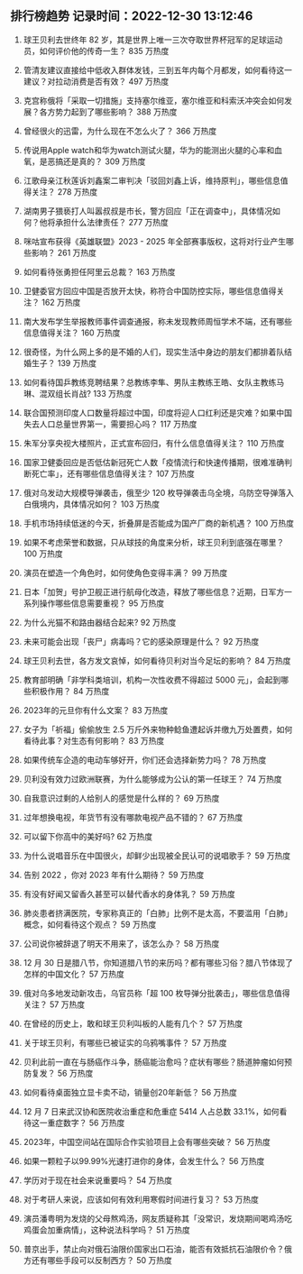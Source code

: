 
## 排行榜趋势 记录时间：2022-12-30 13:12:46
  
  1. 球王贝利去世终年 82 岁，其是世界上唯一三次夺取世界杯冠军的足球运动员，如何评价他的传奇一生？ 835 万热度
    
  2. 管清友建议直接给中低收入群体发钱，三到五年内每个月都发，如何看待这一建议？对拉动消费是否有效？ 497 万热度
    
  3. 克宫称俄将「采取一切措施」支持塞尔维亚，塞尔维亚和科索沃冲突会如何发展？各方势力起到了哪些影响？ 388 万热度
    
  4. 曾经很火的迅雷，为什么现在不怎么火了？ 366 万热度
    
  5. 传说用Apple watch和华为watch测试火腿，华为的能测出火腿的心率和血氧，是恶搞还是真的？ 309 万热度
    
  6. 江歌母亲江秋莲诉刘鑫案二审判决「驳回刘鑫上诉，维持原判」，哪些信息值得关注？ 278 万热度
    
  7. 湖南男子猥亵打人叫嚣叔叔是市长，警方回应「正在调查中」，具体情况如何？他将承担什么法律责任？ 277 万热度
    
  8. 咪咕宣布获得《英雄联盟》2023 - 2025 年全部赛事版权，这将对行业产生哪些影响？ 261 万热度
    
  9. 如何看待张勇担任阿里云总裁？ 163 万热度
    
  10. 卫健委官方回应中国是否放开太快，称符合中国防控实际，哪些信息值得关注？ 162 万热度
    
  11. 南大发布学生举报教师事件调查通报，称未发现教师周恒学术不端，还有哪些信息值得关注？ 160 万热度
    
  12. 很奇怪，为什么网上多的是不婚的人们，现实生活中身边的朋友们都排着队结婚生子？ 139 万热度
    
  13. 如何看待国乒教练竞聘结果？总教练李隼、男队主教练王皓、女队主教练马琳、混双组长肖战? 133 万热度
    
  14. 联合国预测印度人口数量将超过中国，印度将迎人口红利还是灾难？如果中国失去人口总量世界第一，需要担心吗？ 117 万热度
    
  15. 朱军分享央视大楼照片，正式宣布回归，有什么信息值得关注？ 110 万热度
    
  16. 国家卫健委回应是否低估新冠死亡人数「疫情流行和快速传播期，很难准确判断死亡率」，还有哪些信息值得关注？ 107 万热度
    
  17. 俄对乌发动大规模导弹袭击，俄至少 120 枚导弹袭击乌全境，乌防空导弹落入白俄境内，具体情况如何？ 103 万热度
    
  18. 手机市场持续低迷的今天，折叠屏是否能成为国产厂商的新机遇？ 100 万热度
    
  19. 如果不考虑荣誉和数据，只从球技的角度来分析，球王贝利到底强在哪里？ 100 万热度
    
  20. 演员在塑造一个角色时，如何使角色变得丰满？ 99 万热度
    
  21. 日本「加贺」号护卫舰正进行航母化改造，释放了哪些信息？近期，日军方一系列操作哪些信息需要重视？ 95 万热度
    
  22. 为什么光猫不和路由器结合起来? 92 万热度
    
  23. 未来可能会出现「丧尸」病毒吗？它的感染原理是什么？ 92 万热度
    
  24. 球王贝利去世，各方发文哀悼，如何看待贝利对当今足坛的影响？ 84 万热度
    
  25. 教育部明确「非学科类培训，机构一次性收费不得超过 5000 元」，会起到哪些积极作用？ 84 万热度
    
  26. 2023年的元旦你有什么文案？ 83 万热度
    
  27. 女子为「祈福」偷偷放生 2.5 万斤外来物种鲶鱼遭起诉并缴九万处置费，如何看待此事？对生态有何影响？ 83 万热度
    
  28. 如果传统车企造的电动车够好开，你们还会选择新势力吗？ 78 万热度
    
  29. 贝利没有效力过欧洲联赛，为什么能够成为公认的第一任球王？ 74 万热度
    
  30. 自我意识过剩的人给别人的感觉是什么样的？ 69 万热度
    
  31. 过年想换电视，年货节有没有哪款电视产品不错的？ 67 万热度
    
  32. 可以留下你高中的美好吗? 62 万热度
    
  33. 为什么说唱音乐在中国很火，却鲜少出现被全民认可的说唱歌手？ 59 万热度
    
  34. 告别 2022 ，你对 2023 年有什么期待？ 59 万热度
    
  35. 有没有好闻又留香久甚至可以替代香水的身体乳？ 59 万热度
    
  36. 肺炎患者挤满医院，专家称真正的「白肺」比例不是太高，不要滥用「白肺」概念，如何看待这个观点？ 59 万热度
    
  37. 公司说你被辞退了明天不用来了，该怎么办？ 58 万热度
    
  38. 12 月 30 日是腊八节，你知道腊八节的来历吗？都有哪些习俗？腊八节体现了怎样的中国文化？ 57 万热度
    
  39. 俄对乌多地发动新攻击，乌官员称「超 100 枚导弹分批袭击」，哪些信息值得关注？ 57 万热度
    
  40. 在曾经的历史上，敢和球王贝利叫板的人能有几个？ 57 万热度
    
  41. 关于球王贝利，有哪些已被证实的乌鸦嘴事件？ 57 万热度
    
  42. 贝利此前一直在与肠癌作斗争，肠癌能治愈吗？症状有哪些？肠道肿瘤如何预防复发？ 56 万热度
    
  43. 如何看待桌面独立显卡卖不动，销量创20年新低？ 56 万热度
    
  44. 12 月 7 日来武汉协和医院收治重症和危重症 5414 人占总数 33.1%，如何看待这一重症数字？ 56 万热度
    
  45. 2023年，中国空间站在国际合作实验项目上会有哪些突破？ 56 万热度
    
  46. 如果一颗粒子以99.99%光速打进你的身体，会发生什么？ 56 万热度
    
  47. 学历对于现在社会来说重要吗？ 54 万热度
    
  48. 对于考研人来说，应该如何有效利用寒假时间进行复习？ 53 万热度
    
  49. 演员潘粤明为发烧的父母熬鸡汤，网友质疑称其「没常识，发烧期间喝鸡汤吃鸡蛋会加重病情」，这种说法科学吗？ 51 万热度
    
  50. 普京出手，禁止向对俄石油限价国家出口石油，能否有效抵抗石油限价令？俄方还有哪些手段可以反制西方？ 50 万热度
    